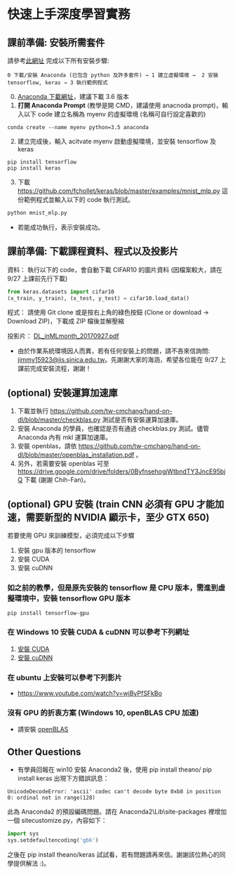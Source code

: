 # 快速上手深度學習實務
## 課前準備: 安裝所需套件
請參考[此網址](http://tensorflowkeras.blogspot.tw/2017/08/tensorflowkeraswindows_29.html?m=1) 完成以下所有安裝步驟:
```
0 下載/安裝 Anaconda (已包含 python 及許多套件) → 1 建立虛擬環境 →  2 安裝 tensorflow, keras → 3 執行範例程式
```

0. [Anaconda 下載網址](https://www.anaconda.com/download/)，建議下載 3.6 版本
1. **打開 Anaconda Prompt** (教學是開 CMD，建議使用 anacnoda prompt)，輸入以下 code 建立名稱為 myenv 的虛擬環境 (名稱可自行設定喜歡的)
```
conda create --name myenv python=3.5 anaconda
```
2. 建立完成後，輸入 acitvate myenv 啟動虛擬環境，並安裝 tensorflow 及 keras
```
pip install tensorflow 
pip install keras
```
3. 下載 https://github.com/fchollet/keras/blob/master/examples/mnist_mlp.py 這份範例程式並輸入以下的 code 執行測試。
```python
python mnist_mlp.py
```
+ 若能成功執行，表示安裝成功。

## 課前準備: 下載課程資料、程式以及投影片
資料：
執行以下的 code，會自動下載 CIFAR10 的圖片資料 (因檔案較大，請在 9/27 上課前先行下載)
```python
from keras.datasets import cifar10
(x_train, y_train), (x_test, y_test) = cifar10.load_data()
```
程式：
請使用 Git clone 或是按右上角的綠色按鈕 (Clone or download → Download ZIP)，下載成 ZIP 檔後並解壓縮

投影片：
[DL_inMLmonth_20170927.pdf](https://drive.google.com/file/d/0B6jc8Shz_UZVRUtESmIzV2RLYUk/view?usp=sharing)

+ 由於作業系統環境因人而異，若有任何安裝上的問題，請不吝來信詢問: jimmy15923@iis.sinica.edu.tw。先謝謝大家的海涵，希望各位能在 9/27 上課前完成安裝流程，謝謝！

## (optional) 安裝運算加速庫
1. 下載並執行 https://github.com/tw-cmchang/hand-on-dl/blob/master/checkblas.py 測試是否有安裝運算加速庫。
2. 安裝 Anaconda 的學員，也確認是否有通過 checkblas.py 測試。儘管 Anaconda 內有 mkl 運算加速庫。
3. 安裝 openblas，請依 https://github.com/tw-cmchang/hand-on-dl/blob/master/openblas_installation.pdf 。
4. 另外，若需要安裝 openblas 可至 https://drive.google.com/drive/folders/0ByfnsehogjWtbndTY3JncE95bjQ 下載 (謝謝 Chih-Fan)。

## (optional) GPU 安裝 (train CNN 必須有 GPU 才能加速，需要新型的 NVIDIA 顯示卡，至少 GTX 650)
若要使用 GPU 來訓練模型，必須完成以下步驟
1. 安裝 gpu 版本的 tensorflow
2. 安裝 CUDA
3. 安裝 cuDNN

### 如之前的教學，但是原先安裝的 tensorflow 是 CPU 版本，需進到虛擬環境中，安裝 tensorflow GPU 版本
```
pip install tensorflow-gpu
```

### 在 Windows 10 安裝 CUDA & cuDNN 可以參考下列網址
1. [安裝 CUDA](http://ankivil.com/installing-keras-theano-and-dependencies-on-windows-10/)
2. [安裝 cuDNN](http://ankivil.com/making-theano-faster-with-cudnn-and-cnmem-on-windows-10/)

### 在 ubuntu 上安裝可以參考下列影片
* https://www.youtube.com/watch?v=wjByPfSFkBo

### 沒有 GPU 的折衷方案 (Windows 10, openBLAS CPU 加速)
* 請安裝 [openBLAS](https://github.com/chihfanhsu/dnn_hand_by_hand/blob/master/openblas_install.pdf)

## Other Questions
+ 有學員回報在 win10 安裝 Anaconda2 後，使用 pip install theano/ pip install keras 出現下方錯誤訊息：
```pyhon
UnicodeDecodeError: 'ascii' codec can't decode byte 0xb8 in position 0: ordinal not in range(128)
```
此為 Anaconda2 的預設編碼問題。請在 Anaconda2\Lib\site-packages 裡增加一個 sitecustomize.py，內容如下：
```python
import sys 
sys.setdefaultencoding('gbk')
```
之後在 pip install theano/keras 試試看，若有問題請再來信。謝謝該位熱心的同學提供解法 :)。
